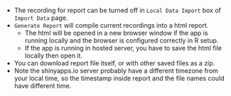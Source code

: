 - The recording for report can be turned off in `Local Data Import` box of `Import Data` page.
- `Generate Report` will compile current recordings into a html report. 
  - The html will be opened in a new browser window if the app is running locally and the browser is configured correctly in R setup.
  - If the app is running in hosted server, you have to save the html file locally then open it.
- You can download report file itself, or with other saved files as a zip.
- Note the shinyapps.io server probably have a different timezone from your local time, so the timestamp inside report and the file names could have different time.
